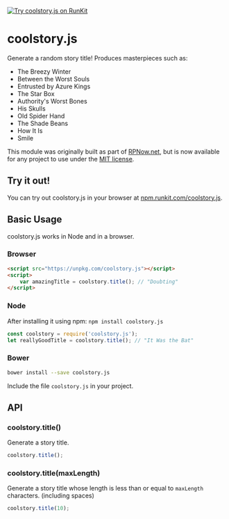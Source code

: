 [![Try coolstory.js on RunKit](https://badge.runkitcdn.com/coolstory.js.svg)](https://npm.runkit.com/coolstory.js)

# coolstory.js
Generate a random story title! Produces masterpieces such as:

*   The Breezy Winter
*   Between the Worst Souls
*   Entrusted by Azure Kings
*   The Star Box
*   Authority's Worst Bones
*   His Skulls
*   Old Spider Hand
*   The Shade Beans
*   How It Is
*   Smile

This module was originally built as part of [RPNow.net](https://github.com/rpnow/rpnow2), but
is now available for any project to use under the [MIT license](/LICENSE).

## Try it out!
You can try out coolstory.js in your browser at [npm.runkit.com/coolstory.js](https://npm.runkit.com/coolstory.js).


## Basic Usage
coolstory.js works in Node and in a browser.

### Browser

``` html
<script src="https://unpkg.com/coolstory.js"></script>
<script>
    var amazingTitle = coolstory.title(); // "Doubting"
</script>
```

### Node

After installing it using npm: `npm install coolstory.js`

``` js
const coolstory = require('coolstory.js');
let reallyGoodTitle = coolstory.title(); // "It Was the Bat"
```

### Bower

``` bash
bower install --save coolstory.js
```

Include the file `coolstory.js` in your project.

## API

### coolstory.title()
Generate a story title.

``` js
coolstory.title();
```

### coolstory.title(maxLength)
Generate a story title whose length is less than or equal to `maxLength` characters. (including spaces)

``` js
coolstory.title(10);
```
